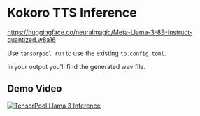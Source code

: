 # Kokoro TTS Inference

https://huggingface.co/neuralmagic/Meta-Llama-3-8B-Instruct-quantized.w8a16

Use `tensorpool run` to use the existing `tp.config.toml`.

In your output you'll find the generated wav file.

## Demo Video
[![TensorPool Llama 3 Inference](https://img.youtube.com/vi/QM6LHB-nLsE/0.jpg)](https://www.youtube.com/watch?v=QM6LHB-nLsE)